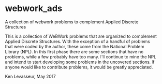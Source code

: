 # webwork_ads
A collection of webwork problems to complement Applied Discrete Structures

This is a collection of WeBWork problems that are organized to complement Applied Discrete Structures.
With the exception of a handful of problems that were coded by the author, these come from the National
Problem Library (NPL). In this first phase there are some sections that have no problems, while a few
probably have too many. I'll continue to mine the NPL and intend to start developing some problems in
the uncovered sections. If anyone would like to contribute problems, it would be greatly appreciated.

Ken Levasseur, May 2017
